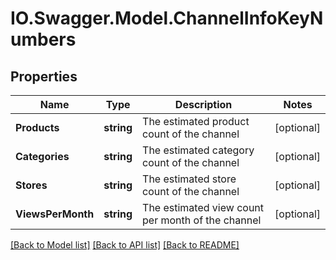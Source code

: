 # IO.Swagger.Model.ChannelInfoKeyNumbers
## Properties

Name | Type | Description | Notes
------------ | ------------- | ------------- | -------------
**Products** | **string** | The estimated product count of the channel | [optional] 
**Categories** | **string** | The estimated category count of the channel | [optional] 
**Stores** | **string** | The estimated store count of the channel | [optional] 
**ViewsPerMonth** | **string** | The estimated view count per month of the channel | [optional] 

[[Back to Model list]](../README.md#documentation-for-models) [[Back to API list]](../README.md#documentation-for-api-endpoints) [[Back to README]](../README.md)

